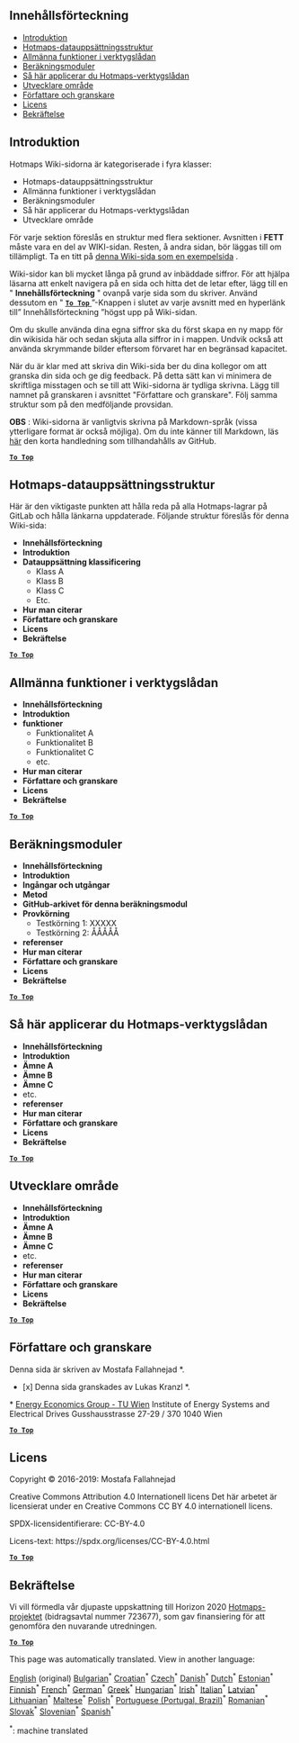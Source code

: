 <h2> Innehållsförteckning </h2><ul><li> <a href="#Introduction">Introduktion</a> </li><li> <a href="#Hotmaps-data-set-repository-structure">Hotmaps-datauppsättningsstruktur</a> </li><li> <a href="#General-functionalities-of-the-toolbox">Allmänna funktioner i verktygslådan</a> </li><li> <a href="#Calculation-modules">Beräkningsmoduler</a> </li><li> <a href="#How-to-apply-the-Hotmaps-toolbox">Så här applicerar du Hotmaps-verktygslådan</a> </li><li> <a href="#Developers-area">Utvecklare område</a> </li><li> <a href="#authors-and-reviewers">Författare och granskare</a> </li><li> <a href="#license">Licens</a> </li><li> <a href="#acknowledgement">Bekräftelse</a> </li></ul><h2> Introduktion </h2><p> Hotmaps Wiki-sidorna är kategoriserade i fyra klasser: </p><ul><li> Hotmaps-datauppsättningsstruktur </li><li> Allmänna funktioner i verktygslådan </li><li> Beräkningsmoduler </li><li> Så här applicerar du Hotmaps-verktygslådan </li><li> Utvecklare område </li></ul><p> För varje sektion föreslås en struktur med flera sektioner. Avsnitten i <strong>FETT</strong> måste vara en del av WIKI-sidan. Resten, å andra sidan, bör läggas till om tillämpligt. Ta en titt på <a href="https://github.com/HotMaps/hotmaps_wiki/wiki/CM-District-heating-potential-user-defined-thresholds">denna Wiki-sida som en exempelsida</a> . </p><p> Wiki-sidor kan bli mycket långa på grund av inbäddade siffror. För att hjälpa läsarna att enkelt navigera på en sida och hitta det de letar efter, lägg till en &quot; <strong>Innehållsförteckning</strong> &quot; ovanpå varje sida som du skriver. Använd dessutom en &quot; <ins> <code><strong><a href="#table-of-contents">To Top</a></strong></code> </ins> ”-Knappen i slutet av varje avsnitt med en hyperlänk till” Innehållsförteckning ”högst upp på Wiki-sidan. </p><p> Om du skulle använda dina egna siffror ska du först skapa en ny mapp för din wikisida här och sedan skjuta alla siffror in i mappen. Undvik också att använda skrymmande bilder eftersom förvaret har en begränsad kapacitet. </p><p> När du är klar med att skriva din Wiki-sida ber du dina kollegor om att granska din sida och ge dig feedback. På detta sätt kan vi minimera de skriftliga misstagen och se till att Wiki-sidorna är tydliga skrivna. Lägg till namnet på granskaren i avsnittet &quot;Författare och granskare&quot;. Följ samma struktur som på den medföljande provsidan. </p><p> <strong>OBS</strong> : Wiki-sidorna är vanligtvis skrivna på Markdown-språk (vissa ytterligare format är också möjliga). Om du inte känner till Markdown, läs <a href="https://guides.github.com/features/mastering-markdown/">här</a> den korta handledning som tillhandahålls av GitHub. </p><p><ins> <code><strong><a href="#table-of-contents">To Top</a></strong></code> </ins> </p><h2> Hotmaps-datauppsättningsstruktur </h2><p> Här är den viktigaste punkten att hålla reda på alla Hotmaps-lagrar på GitLab och hålla länkarna uppdaterade. Följande struktur föreslås för denna Wiki-sida: </p><ul><li> <strong>Innehållsförteckning</strong> </li><li> <strong>Introduktion</strong> </li><li> <strong>Datauppsättning klassificering</strong> <ul><li> Klass A </li><li> Klass B </li><li> Klass C </li><li> Etc. </li></ul></li><li> <strong>Hur man citerar</strong> </li><li> <strong>Författare och granskare</strong> </li><li> <strong>Licens</strong> </li><li> <strong>Bekräftelse</strong> </li></ul><p><ins> <code><strong><a href="#table-of-contents">To Top</a></strong></code> </ins> </p><h2> Allmänna funktioner i verktygslådan </h2><ul><li> <strong>Innehållsförteckning</strong> </li><li> <strong>Introduktion</strong> </li><li> <strong>funktioner</strong> <ul><li> Funktionalitet A </li><li> Funktionalitet B </li><li> Funktionalitet C </li><li> etc. </li></ul></li><li> <strong>Hur man citerar</strong> </li><li> <strong>Författare och granskare</strong> </li><li> <strong>Licens</strong> </li><li> <strong>Bekräftelse</strong> </li></ul><p><ins> <code><strong><a href="#table-of-contents">To Top</a></strong></code> </ins> </p><h2> Beräkningsmoduler </h2><ul><li> <strong>Innehållsförteckning</strong> </li><li> <strong>Introduktion</strong> </li><li> <strong>Ingångar och utgångar</strong> </li><li> <strong>Metod</strong> </li><li> <strong>GitHub-arkivet för denna beräkningsmodul</strong> </li><li> <strong>Provkörning</strong> <ul><li> Testkörning 1: XXXXX </li><li> Testkörning 2: ÅÅÅÅÅ </li></ul></li><li> <strong>referenser</strong> </li><li> <strong>Hur man citerar</strong> </li><li> <strong>Författare och granskare</strong> </li><li> <strong>Licens</strong> </li><li> <strong>Bekräftelse</strong> </li></ul><p><ins> <code><strong><a href="#table-of-contents">To Top</a></strong></code> </ins> </p><h2> Så här applicerar du Hotmaps-verktygslådan </h2><ul><li> <strong>Innehållsförteckning</strong> </li><li> <strong>Introduktion</strong> </li><li> <strong>Ämne A</strong> </li><li> <strong>Ämne B</strong> </li><li> <strong>Ämne C</strong> </li><li> etc. </li><li> <strong>referenser</strong> </li><li> <strong>Hur man citerar</strong> </li><li> <strong>Författare och granskare</strong> </li><li> <strong>Licens</strong> </li><li> <strong>Bekräftelse</strong> </li></ul><p><ins> <code><strong><a href="#table-of-contents">To Top</a></strong></code> </ins> </p><h2> Utvecklare område </h2><ul><li> <strong>Innehållsförteckning</strong> </li><li> <strong>Introduktion</strong> </li><li> <strong>Ämne A</strong> </li><li> <strong>Ämne B</strong> </li><li> <strong>Ämne C</strong> </li><li> etc. </li><li> <strong>referenser</strong> </li><li> <strong>Hur man citerar</strong> </li><li> <strong>Författare och granskare</strong> </li><li> <strong>Licens</strong> </li><li> <strong>Bekräftelse</strong> </li></ul><p><ins> <code><strong><a href="#table-of-contents">To Top</a></strong></code> </ins> </p><h2> Författare och granskare </h2><p> Denna sida är skriven av Mostafa Fallahnejad *. </p><ul><li> [x] Denna sida granskades av Lukas Kranzl *. </li></ul><p> * <a href="https://eeg.tuwien.ac.at/">Energy Economics Group - TU Wien</a> Institute of Energy Systems and Electrical Drives Gusshausstrasse 27-29 / 370 1040 Wien </p><p><ins> <code><strong><a href="#table-of-contents">To Top</a></strong></code> </ins> </p><h2> Licens </h2><p> Copyright © 2016-2019: Mostafa Fallahnejad </p><p> Creative Commons Attribution 4.0 Internationell licens Det här arbetet är licensierat under en Creative Commons CC BY 4.0 internationell licens. </p><p> SPDX-licensidentifierare: CC-BY-4.0 </p><p> Licens-text: https://spdx.org/licenses/CC-BY-4.0.html </p><p><ins> <code><strong><a href="#table-of-contents">To Top</a></strong></code> </ins> </p><h2> Bekräftelse </h2><p> Vi vill förmedla vår djupaste uppskattning till Horizon 2020 <a href="https://www.hotmaps-project.eu">Hotmaps-projektet</a> (bidragsavtal nummer 723677), som gav finansiering för att genomföra den nuvarande utredningen. </p><p><ins> <code><strong><a href="#table-of-contents">To Top</a></strong></code> </ins> </p>

This page was automatically translated. View in another language:

[English](en-Guidelines-for-writing-a-Hotmaps-Wiki-page) (original) [Bulgarian](bg-Guidelines-for-writing-a-Hotmaps-Wiki-page)<sup>\*</sup> [Croatian](hr-Guidelines-for-writing-a-Hotmaps-Wiki-page)<sup>\*</sup> [Czech](cs-Guidelines-for-writing-a-Hotmaps-Wiki-page)<sup>\*</sup> [Danish](da-Guidelines-for-writing-a-Hotmaps-Wiki-page)<sup>\*</sup> [Dutch](nl-Guidelines-for-writing-a-Hotmaps-Wiki-page)<sup>\*</sup> [Estonian](et-Guidelines-for-writing-a-Hotmaps-Wiki-page)<sup>\*</sup> [Finnish](fi-Guidelines-for-writing-a-Hotmaps-Wiki-page)<sup>\*</sup> [French](fr-Guidelines-for-writing-a-Hotmaps-Wiki-page)<sup>\*</sup> [German](de-Guidelines-for-writing-a-Hotmaps-Wiki-page)<sup>\*</sup> [Greek](el-Guidelines-for-writing-a-Hotmaps-Wiki-page)<sup>\*</sup> [Hungarian](hu-Guidelines-for-writing-a-Hotmaps-Wiki-page)<sup>\*</sup> [Irish](ga-Guidelines-for-writing-a-Hotmaps-Wiki-page)<sup>\*</sup> [Italian](it-Guidelines-for-writing-a-Hotmaps-Wiki-page)<sup>\*</sup> [Latvian](lv-Guidelines-for-writing-a-Hotmaps-Wiki-page)<sup>\*</sup> [Lithuanian](lt-Guidelines-for-writing-a-Hotmaps-Wiki-page)<sup>\*</sup> [Maltese](mt-Guidelines-for-writing-a-Hotmaps-Wiki-page)<sup>\*</sup> [Polish](pl-Guidelines-for-writing-a-Hotmaps-Wiki-page)<sup>\*</sup> [Portuguese (Portugal, Brazil)](pt-Guidelines-for-writing-a-Hotmaps-Wiki-page)<sup>\*</sup> [Romanian](ro-Guidelines-for-writing-a-Hotmaps-Wiki-page)<sup>\*</sup> [Slovak](sk-Guidelines-for-writing-a-Hotmaps-Wiki-page)<sup>\*</sup> [Slovenian](sl-Guidelines-for-writing-a-Hotmaps-Wiki-page)<sup>\*</sup> [Spanish](es-Guidelines-for-writing-a-Hotmaps-Wiki-page)<sup>\*</sup>  

<sup>\*</sup>: machine translated
